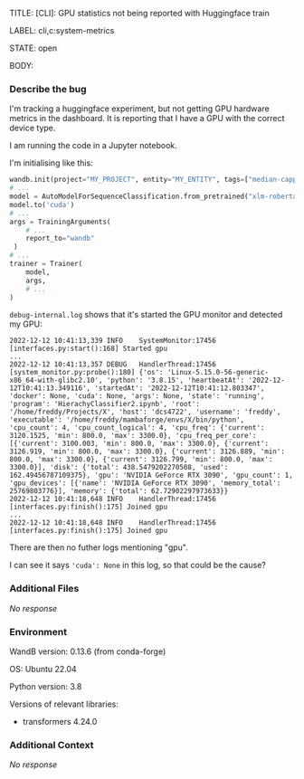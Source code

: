 TITLE:
[CLI]: GPU statistics not being reported with Huggingface train

LABEL:
cli,c:system-metrics

STATE:
open

BODY:
### Describe the bug

I'm tracking a huggingface experiment, but not getting GPU hardware metrics in the dashboard. It is reporting that I have a GPU with the correct device type.

I am running the code in a Jupyter notebook.

I'm initialising like this:

```python
wandb.init(project="MY_PROJECT", entity="MY_ENTITY", tags=["median-capped-classes"])
# ...
model = AutoModelForSequenceClassification.from_pretrained("xlm-roberta-base", problem_type="multi_label_classification", num_labels=labeller.num_total())
model.to('cuda')
# ...
args = TrainingArguments(
    # ...
    report_to="wandb"
 )
# ...
trainer = Trainer(
    model,
    args,
    # ...
)
```

`debug-internal.log` shows that it's started the GPU monitor and detected my GPU:

```
2022-12-12 10:41:13,339 INFO    SystemMonitor:17456 [interfaces.py:start():168] Started gpu
...
2022-12-12 10:41:13,357 DEBUG   HandlerThread:17456 [system_monitor.py:probe():180] {'os': 'Linux-5.15.0-56-generic-x86_64-with-glibc2.10', 'python': '3.8.15', 'heartbeatAt': '2022-12-12T10:41:13.349116', 'startedAt': '2022-12-12T10:41:12.803347', 'docker': None, 'cuda': None, 'args': None, 'state': 'running', 'program': 'HierachyClassifier2.ipynb', 'root': '/home/freddy/Projects/X', 'host': 'dcs4722', 'username': 'freddy', 'executable': '/home/freddy/mambaforge/envs/X/bin/python', 'cpu_count': 4, 'cpu_count_logical': 4, 'cpu_freq': {'current': 3120.1525, 'min': 800.0, 'max': 3300.0}, 'cpu_freq_per_core': [{'current': 3100.003, 'min': 800.0, 'max': 3300.0}, {'current': 3126.919, 'min': 800.0, 'max': 3300.0}, {'current': 3126.889, 'min': 800.0, 'max': 3300.0}, {'current': 3126.799, 'min': 800.0, 'max': 3300.0}], 'disk': {'total': 438.5479202270508, 'used': 162.49456787109375}, 'gpu': 'NVIDIA GeForce RTX 3090', 'gpu_count': 1, 'gpu_devices': [{'name': 'NVIDIA GeForce RTX 3090', 'memory_total': 25769803776}], 'memory': {'total': 62.72902297973633}}
2022-12-12 10:41:18,648 INFO    HandlerThread:17456 [interfaces.py:finish():175] Joined gpu
...
2022-12-12 10:41:18,648 INFO    HandlerThread:17456 [interfaces.py:finish():175] Joined gpu
```
There are then no futher logs mentioning "gpu".

I can see it says `'cuda': None` in this log, so that could be the cause?


### Additional Files

_No response_

### Environment

WandB version: 0.13.6 (from conda-forge)

OS: Ubuntu 22.04

Python version: 3.8

Versions of relevant libraries:
- transformers 4.24.0


### Additional Context

_No response_

